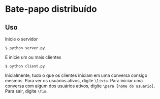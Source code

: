 # Bate-papo distribuído

## Uso
Inicie o servidor

    $ python server.py

E inicie um ou mais clientes

    $ python client.py

Inicialmente, tudo o que os clientes iniciam em uma conversa consigo mesmos. Para ver os usuários ativos, digite `\lista`. Para iniciar uma conversa com algum dos usuários ativos, digite `\para [nome do usuario]`. Para sair, digite `\fim`.